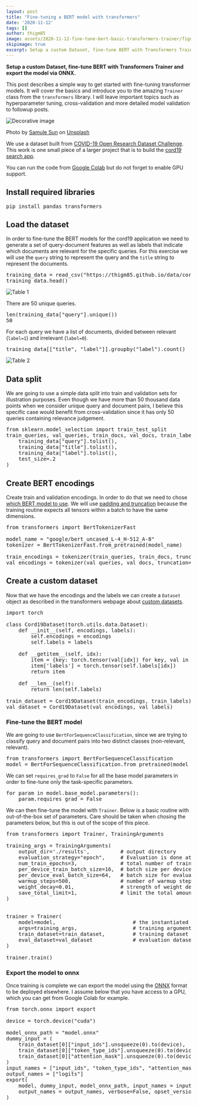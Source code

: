 ```yaml
---
layout: post
title: "Fine-tuning a BERT model with transformers"
date: '2020-11-12'
tags: []
author: thigm85
image: assets/2020-11-12-fine-tune-bert-basic-transformers-trainer/figure_1.jpeg
skipimage: true
excerpt: Setup a custom Dataset, fine-tune BERT with Transformers Trainer and export the model via ONNX.
---
```


**Setup a custom Dataset, fine-tune BERT with Transformers Trainer and export the model via ONNX.**

This post describes a simple way to get started with fine-tuning transformer models. It will cover the basics and introduce you to the amazing `Trainer` class from the `transformers` library. I will leave important topics such as hyperparameter tuning, cross-validation and more detailed model validation to followup posts.

![Decorative image](/assets/2020-11-12-fine-tune-bert-basic-transformers-trainer/figure_1.jpeg)
<p class="image-credit">Photo by <a href="https://unsplash.com/@samule?utm_source=unsplash&amp;utm_medium=referral&amp;utm_content=creditCopyText">Samule Sun</a> on <a href="https://unsplash.com/s/photos/transformers?utm_source=unsplash&amp;utm_medium=referral&amp;utm_content=creditCopyText">Unsplash</a></p>

We use a dataset built from [COVID-19 Open Research Dataset Challenge](https://www.kaggle.com/allen-institute-for-ai/CORD-19-research-challenge). This work is one small piece of a larger project that is to build the [cord19 search app](https://cord19.vespa.ai/).

You can run the code from [Google Colab](https://colab.research.google.com/github/thigm85/blog/blob/master/_notebooks/2020-11-12-fine-tune-bert-basic-transformers-trainer.ipynb) but do not forget to enable GPU support.

## Install required libraries

<pre>
pip install pandas transformers
</pre>

## Load the dataset

In order to fine-tune the BERT models for the cord19 application we need to generate a set of query-document features as well as labels that indicate which documents are relevant for the specific queries. For this exercise we will use the `query` string to represent the query and the `title` string to represent the documents.

<pre>
training_data = read_csv("https://thigm85.github.io/data/cord19/cord19-query-title-label.csv")
training_data.head()
</pre>

![Table 1](/assets/2020-11-12-fine-tune-bert-basic-transformers-trainer/table_1.png)

There are 50 unique queries.
<pre>
len(training_data["query"].unique())
50
</pre>

For each query we have a list of documents, divided between relevant (`label=1`) and irrelevant (`label=0`). 

<pre>
training_data[["title", "label"]].groupby("label").count()
</pre>

![Table 2](/assets/2020-11-12-fine-tune-bert-basic-transformers-trainer/table_2.png)

## Data split

We are going to use a simple data split into train and validation sets for illustration purposes. Even though we have more than 50 thousand data points when we consider unique query and document pairs, I believe this specific case would benefit from cross-validation since it has only 50 queries containing relevance judgement.


<pre>
from sklearn.model_selection import train_test_split
train_queries, val_queries, train_docs, val_docs, train_labels, val_labels = train_test_split(
    training_data["query"].tolist(), 
    training_data["title"].tolist(), 
    training_data["label"].tolist(), 
    test_size=.2
)
</pre>

## Create BERT encodings

Create train and validation encodings. In order to do that we need to chose [which BERT model to use](https://huggingface.co/transformers/pretrained_models.html). We will use [padding and truncation](https://huggingface.co/docs/transformers/pad_truncation) because the training routine expects all tensors within a batch to have the same dimensions.


<pre>
from transformers import BertTokenizerFast

model_name = "google/bert_uncased_L-4_H-512_A-8"
tokenizer = BertTokenizerFast.from_pretrained(model_name)

train_encodings = tokenizer(train_queries, train_docs, truncation=True, padding='max_length', max_length=128)
val_encodings = tokenizer(val_queries, val_docs, truncation=True, padding='max_length', max_length=128)
</pre>

## Create a custom dataset

Now that we have the encodings and the labels we can create a `Dataset` object as described in the transformers webpage about [custom datasets](https://huggingface.co/transformers/v3.2.0/custom_datasets.html).


<pre>
import torch

class Cord19Dataset(torch.utils.data.Dataset):
    def __init__(self, encodings, labels):
        self.encodings = encodings
        self.labels = labels

    def __getitem__(self, idx):
        item = {key: torch.tensor(val[idx]) for key, val in self.encodings.items()}
        item['labels'] = torch.tensor(self.labels[idx])
        return item

    def __len__(self):
        return len(self.labels)

train_dataset = Cord19Dataset(train_encodings, train_labels)
val_dataset = Cord19Dataset(val_encodings, val_labels)
</pre>

### Fine-tune the BERT model

We are going to use `BertForSequenceClassification`, since we are trying to classify query and document pairs into two distinct classes (non-relevant, relevant).


<pre>
from transformers import BertForSequenceClassification
model = BertForSequenceClassification.from_pretrained(model_name)
</pre>

We can set `requires_grad` to `False` for all the base model parameters in order to fine-tune only the task-specific parameters.


<pre>
for param in model.base_model.parameters():
    param.requires_grad = False
</pre>

We can then fine-tune the model with `Trainer`. Below is a basic routine with out-of-the-box set of parameters. Care should be taken when chosing the parameters below, but this is out of the scope of this piece.


<pre>
from transformers import Trainer, TrainingArguments

training_args = TrainingArguments(
    output_dir='./results',          # output directory
    evaluation_strategy="epoch",     # Evaluation is done at the end of each epoch.
    num_train_epochs=3,              # total number of training epochs
    per_device_train_batch_size=16,  # batch size per device during training
    per_device_eval_batch_size=64,   # batch size for evaluation
    warmup_steps=500,                # number of warmup steps for learning rate scheduler
    weight_decay=0.01,               # strength of weight decay
    save_total_limit=1,              # limit the total amount of checkpoints. Deletes the older checkpoints.    
)


trainer = Trainer(
    model=model,                         # the instantiated 🤗 Transformers model to be trained
    args=training_args,                  # training arguments, defined above
    train_dataset=train_dataset,         # training dataset
    eval_dataset=val_dataset             # evaluation dataset
)

trainer.train()
</pre>

### Export the model to onnx

Once training is complete we can export the model using the [ONNX](https://onnx.ai/) format to be deployed elsewhere. I assume below that you have access to a GPU, which you can get from Google Colab for example.


<pre>
from torch.onnx import export

device = torch.device("cuda") 

model_onnx_path = "model.onnx"
dummy_input = (
    train_dataset[0]["input_ids"].unsqueeze(0).to(device), 
    train_dataset[0]["token_type_ids"].unsqueeze(0).to(device), 
    train_dataset[0]["attention_mask"].unsqueeze(0).to(device)
)
input_names = ["input_ids", "token_type_ids", "attention_mask"]
output_names = ["logits"]
export(
    model, dummy_input, model_onnx_path, input_names = input_names, 
    output_names = output_names, verbose=False, opset_version=11
)
</pre>
